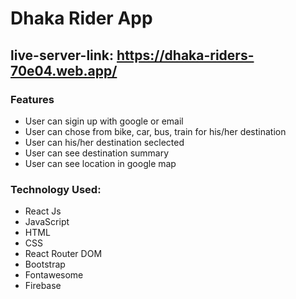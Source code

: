 # Dhaka Rider App
## live-server-link: https://dhaka-riders-70e04.web.app/

### Features 

 - User can sigin up with google or email
 - User can chose from bike, car, bus, train for his/her destination 
 - User can his/her destination seclected 
 - User can see destination summary 
 - User can see location in google map 

### Technology Used: 
  
  - React Js
  - JavaScript
  - HTML
  - CSS 
  - React Router DOM
  - Bootstrap 
  - Fontawesome
  - Firebase

